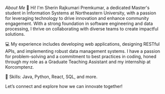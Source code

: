 *About Me*
👋 Hi! I'm Sherin Rajkumari Premkumar, a dedicated Master's student in Information Systems at Northeastern University, with a passion for leveraging technology to drive innovation and enhance community engagement. With a strong foundation in software engineering and data processing, I thrive on collaborating with diverse teams to create impactful solutions.

💻 My experience includes developing web applications, designing RESTful APIs, and implementing robust data management systems. I have a passion for problem-solving and a commitment to best practices in coding, honed through my role as a Graduate Teaching Assistant and my internship at Korcomptenz.

🔧 Skills: Java, Python, React, SQL, and more.

Let’s connect and explore how we can innovate together!

<!---
PremkumarSherinRajkumari/PremkumarSherinRajkumari is a ✨ special ✨ repository because its `README.md` (this file) appears on your GitHub profile.
You can click the Preview link to take a look at your changes.
--->
